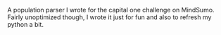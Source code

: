 A population parser I wrote for the capital one challenge on MindSumo. Fairly unoptimized though, I wrote it just for fun and also to refresh my python a bit.